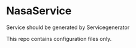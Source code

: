 # NasaService
Service should be generated by Servicegenerator

This repo contains configuration files only.
